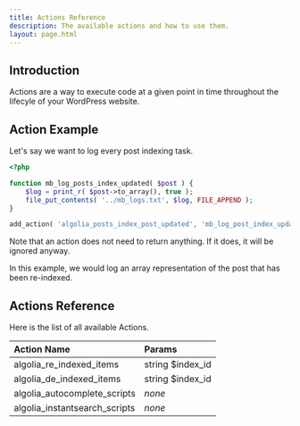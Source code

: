 ```yaml
---
title: Actions Reference
description: The available actions and how to use them.
layout: page.html
---
```


## Introduction

Actions are a way to execute code at a given point in time throughout the lifecyle of your WordPress website.

## Action Example

Let's say we want to log every post indexing task.

```php
<?php

function mb_log_posts_index_updated( $post ) {
	$log = print_r( $post->to_array(), true );
	file_put_contents( '../mb_logs.txt', $log, FILE_APPEND );
}

add_action( 'algolia_posts_index_post_updated', 'mb_log_post_index_updated' );
```

Note that an action does not need to return anything. If it does, it will be ignored anyway.

In this example, we would log an array representation of the post that has been re-indexed.

## Actions Reference

Here is the list of all available Actions.

| Action Name                   | Params           |
|:------------------------------|:-----------------|
| algolia_re_indexed_items      | string $index_id |
| algolia_de_indexed_items      | string $index_id |
| algolia_autocomplete_scripts  | *none*           |
| algolia_instantsearch_scripts | *none*           |
